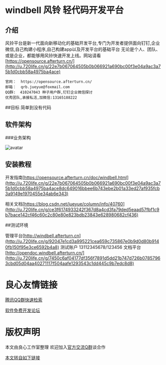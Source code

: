 # windbell 风铃 轻代码开发平台

## 介绍
风铃平台是新一代面向新移动化的基础开发平台,专门为开发者提供面向钉钉,企业微信,自己构建小程序,自己构建app以及开发平台的基础平台
无论是个人、团队、或是企业，都能够用风铃快速开发上线。网站请看 [https://opensource.afterturn.cn/](http://u.720life.cn/g/22e7b067064505b0b066921a690bc00f3e04a9ac3a75b1d0cbb58a4975ba4ace)

	官网：  https://opensource.afterturn.cn/
	邮箱：  qrb.jueyue@foxmail.com
	QQ群:  410247043 种子用户群,钉钉企业微信探讨
	优秀团队,承接私活,加微信:13165188222
##目标
简单到没有代码

## 软件架构

###业务架构

![avatar](https://s2.ax1x.com/2019/06/05/VUc7Lt.png)

## 安装教程
开发指南[https://opensource.afterturn.cn/doc/windbell.html](http://u.720life.cn/g/22e7b067064505b0b066921a690bc00f3e04a9ac3a75b1d0cbb58a4975ba4ace8dc649016bbee6b743ebe2b01a33ed27af935fcb3a9149e1970455e34ab6e343)

相关文档[https://blog.csdn.net/jueyue/column/info/40760](http://u.720life.cn/g/ce3f6174933242f367d8a4cd3fa79ded5eaad57fbf1c9b7bace142cf46c60c2c80e80e823bdb23843e628980682cf436)

##测试环境

管理平台[http://windbell.afterturn.cn](http://u.720life.cn/g/92047e1cd3a995221cea659c735867e0b9d0d80b9140fb150f95e3ce6592b4a8)
测试账户 13112345678/123456
文档平台[http://opendoc.windbell.afterturn.cn/](http://u.720life.cn/g/7450c6af04177df356f7891d5dd21b747d726b07857963cbd05d04aa40271117f504aafe1293543c1dd445c9b7edc8d8)


 # 良心友情链接

[腾讯QQ群快速检索](http://u.720life.cn/s/8cf73f7c)

[软件免费开发论坛](http://u.720life.cn/s/bbb01dc0)

# 版权声明 

本文由良心工作室整理 欢迎加入[官方交流Q群](https://u.720life.cn/s/f2316816)谈合作

[本文转自如下链接](http://u.720life.cn/g/2e71d0f0a5c601172267ba20d3a43c6e79e60dfd46b8bdcf6aceab1f3f6a15b6dea5ef600b72f7e194c160e745e9fe87ace0338e2698be8b4a36630fa088b122)